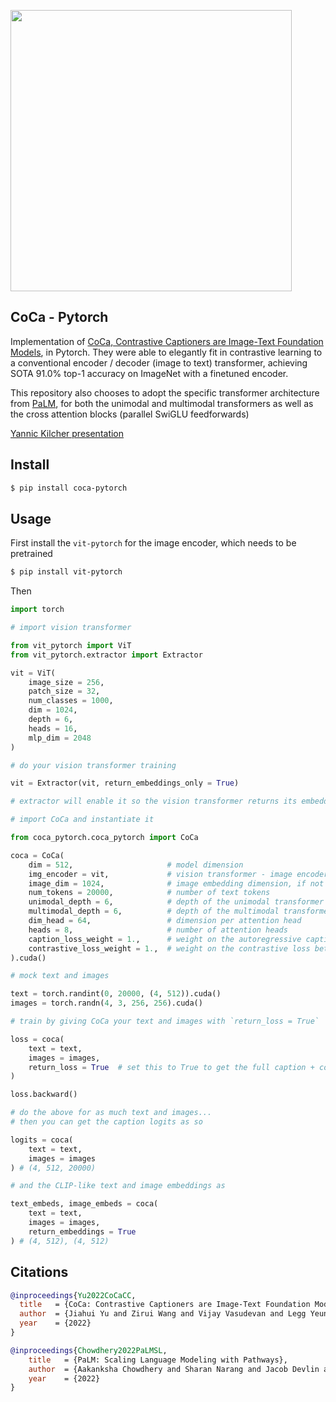 <img src="./coca.png" width="450px"></img>

## CoCa - Pytorch

Implementation of <a href="https://arxiv.org/abs/2205.01917">CoCa, Contrastive Captioners are Image-Text Foundation Models</a>, in Pytorch. They were able to elegantly fit in contrastive learning to a conventional encoder / decoder  (image to text) transformer, achieving SOTA 91.0% top-1 accuracy on ImageNet with a finetuned encoder.

This repository also chooses to adopt the specific transformer architecture from <a href="https://arxiv.org/abs/2204.02311">PaLM</a>, for both the unimodal and multimodal transformers as well as the cross attention blocks (parallel SwiGLU feedforwards)

<a href="https://youtu.be/pwSnC8jlh50?t=295">Yannic Kilcher presentation</a>

## Install

```bash
$ pip install coca-pytorch
```

## Usage

First install the `vit-pytorch` for the image encoder, which needs to be pretrained

```bash
$ pip install vit-pytorch
```

Then

```python
import torch

# import vision transformer

from vit_pytorch import ViT
from vit_pytorch.extractor import Extractor

vit = ViT(
    image_size = 256,
    patch_size = 32,
    num_classes = 1000,
    dim = 1024,
    depth = 6,
    heads = 16,
    mlp_dim = 2048
)

# do your vision transformer training

vit = Extractor(vit, return_embeddings_only = True)

# extractor will enable it so the vision transformer returns its embeddings

# import CoCa and instantiate it

from coca_pytorch.coca_pytorch import CoCa

coca = CoCa(
    dim = 512,                     # model dimension
    img_encoder = vit,             # vision transformer - image encoder, returning image embeddings as (batch, seq, dim)
    image_dim = 1024,              # image embedding dimension, if not the same as model dimensions
    num_tokens = 20000,            # number of text tokens
    unimodal_depth = 6,            # depth of the unimodal transformer
    multimodal_depth = 6,          # depth of the multimodal transformer
    dim_head = 64,                 # dimension per attention head
    heads = 8,                     # number of attention heads
    caption_loss_weight = 1.,      # weight on the autoregressive caption loss
    contrastive_loss_weight = 1.,  # weight on the contrastive loss between image and text CLS embeddings
).cuda()

# mock text and images

text = torch.randint(0, 20000, (4, 512)).cuda()
images = torch.randn(4, 3, 256, 256).cuda()

# train by giving CoCa your text and images with `return_loss = True`

loss = coca(
    text = text,
    images = images,
    return_loss = True  # set this to True to get the full caption + contrastive loss
)

loss.backward()

# do the above for as much text and images...
# then you can get the caption logits as so

logits = coca(
    text = text,
    images = images
) # (4, 512, 20000)

# and the CLIP-like text and image embeddings as

text_embeds, image_embeds = coca(
    text = text,
    images = images,
    return_embeddings = True
) # (4, 512), (4, 512)
```

## Citations

```bibtex
@inproceedings{Yu2022CoCaCC,
  title   = {CoCa: Contrastive Captioners are Image-Text Foundation Models},
  author  = {Jiahui Yu and Zirui Wang and Vijay Vasudevan and Legg Yeung and Mojtaba Seyedhosseini and Yonghui Wu},
  year    = {2022}
}
```

```bibtex
@inproceedings{Chowdhery2022PaLMSL,
    title   = {PaLM: Scaling Language Modeling with Pathways},
    author  = {Aakanksha Chowdhery and Sharan Narang and Jacob Devlin and Maarten Bosma and Gaurav Mishra and Adam Roberts and Paul Barham and Hyung Won Chung and Charles Sutton and Sebastian Gehrmann and Parker Schuh and Kensen Shi and Sasha Tsvyashchenko and Joshua Maynez and Abhishek Rao and Parker Barnes and Yi Tay and Noam M. Shazeer and Vinodkumar Prabhakaran and Emily Reif and Nan Du and Benton C. Hutchinson and Reiner Pope and James Bradbury and Jacob Austin and Michael Isard and Guy Gur-Ari and Pengcheng Yin and Toju Duke and Anselm Levskaya and Sanjay Ghemawat and Sunipa Dev and Henryk Michalewski and Xavier Garc{\'i}a and Vedant Misra and Kevin Robinson and Liam Fedus and Denny Zhou and Daphne Ippolito and David Luan and Hyeontaek Lim and Barret Zoph and Alexander Spiridonov and Ryan Sepassi and David Dohan and Shivani Agrawal and Mark Omernick and Andrew M. Dai and Thanumalayan Sankaranarayana Pillai and Marie Pellat and Aitor Lewkowycz and Erica Oliveira Moreira and Rewon Child and Oleksandr Polozov and Katherine Lee and Zongwei Zhou and Xuezhi Wang and Brennan Saeta and Mark Diaz and Orhan Firat and Michele Catasta and Jason Wei and Kathleen S. Meier-Hellstern and Douglas Eck and Jeff Dean and Slav Petrov and Noah Fiedel},
    year    = {2022}
}
```
